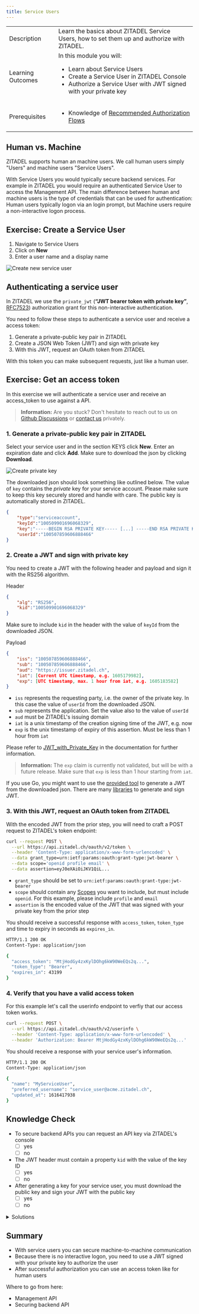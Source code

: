 ```yaml
---
title: Service Users
---
```


<table class="table-wrapper">
    <tr>
        <td>Description</td>
        <td>Learn the basics about ZITADEL Service Users, how to set them up and authorize with ZITADEL.</td>
    </tr>
    <tr>
        <td>Learning Outcomes</td>
        <td>
            In this module you will:
            <ul>
                <li>Learn about Service Users</li>
                <li>Create a Service User in ZITADEL Console</li>
                <li>Authorize a Service User with JWT signed with your private key</li>
            </ul>
        </td>
    </tr>
     <tr>
        <td>Prerequisites</td>
        <td>
            <ul>
                <li>Knowledge of <a href="/docs/guides/oauth-recommended-flows">Recommended Authorization Flows</a></li>
            </ul>
        </td>
    </tr>
</table>

## Human vs. Machine

ZITADEL supports human an machine users. We call human users simply "Users" and machine users "Service Users".

With Service Users you would typically secure backend services. For example in ZITADEL you would require an authenticated Service User to access the Management API. The main difference between human and machine users is the type of credentials that can be used for authentication: Human users typically logon via an login prompt, but Machine users require a non-interactive logon process.

## Exercise: Create a Service User

1. Navigate to Service Users
2. Click on **New**
3. Enter a user name and a display name

![Create new service user](/img/console_serviceusers_create.gif)

## Authenticating a service user

In ZITADEL we use the `private_jwt` (**“JWT bearer token with private key”**, [RFC7523](https://tools.ietf.org/html/rfc7523)) authorization grant for this non-interactive authentication.

You need to follow these steps to authenticate a service user and receive a access token:

1. Generate a private-public key pair in ZITADEL
2. Create a JSON Web Token (JWT) and sign with private key
3. With this JWT, request an OAuth token from ZITADEL

With this token you can make subsequent requests, just like a human user.

## Exercise: Get an access token

In this exercise we will authenticate a service user and receive an access_token to use against a API.

> **Information:** Are you stuck? Don't hesitate to reach out to us on [Github Discussions](https://github.com/caos/zitadel/discussions) or [contact us](https://zitadel.ch/contact/) privately.

### 1. Generate a private-public key pair in ZITADEL

Select your service user and in the section KEYS click **New**. Enter an expiration date and click **Add**. Make sure to download the json by clicking **Download**.

![Create private key](/img/console_serviceusers_new_key.gif)

The downloaded json should look something like outlined below. The value of `key` contains the *private* key for your service account. Please make sure to keep this key securely stored and handle with care. The public key is automatically stored in ZITADEL.

```json
{
    "type":"serviceaccount",
    "keyId":"100509901696068329",
    "key":"-----BEGIN RSA PRIVATE KEY----- [...] -----END RSA PRIVATE KEY-----\n",
    "userId":"100507859606888466"
}
```

### 2. Create a JWT and sign with private key

You need to create a JWT with the following header and payload and sign it with the RS256 algorithm.

Header

```json
{
    "alg": "RS256",
    "kid":"100509901696068329"
}
```

Make sure to include `kid` in the header with the value of `keyId` from the downloaded JSON.

Payload

```json
{
    "iss": "100507859606888466",
    "sub": "100507859606888466",
    "aud": "https://issuer.zitadel.ch",
    "iat": [Current UTC timestamp, e.g. 1605179982],
    "exp": [UTC timestamp, max. 1 hour from iat, e.g. 1605183582]
}
```

* `iss` represents the requesting party, i.e. the owner of the private key. In this case the value of `userId` from the downloaded JSON.
* `sub` represents the application. Set the value also to the value of `userId`
* `aud` must be ZITADEL's issuing domain
* `iat` is a unix timestamp of the creation signing time of the JWT, e.g. now
* `exp` is the unix timestamp of expiry of this assertion. Must be less than 1 hour from `iat`

Please refer to [JWT_with_Private_Key](../apis/openidoauth/authn-methods#jwt-with-private-key) in the documentation for further information.

> **Information:** The `exp` claim is currently not validated, but will be with a future release. Make sure that `exp` is less than 1 hour starting from `iat`.

If you use Go, you might want to use the [provided tool](https://github.com/caos/zitadel-tools) to generate a JWT from the downloaded json. There are many [libraries](https://jwt.io/#libraries-io) to generate and sign JWT.

### 3. With this JWT, request an OAuth token from ZITADEL

With the encoded JWT from the prior step, you will need to craft a POST request to ZITADEL's token endpoint:

```bash
curl --request POST \
  --url https://api.zitadel.ch/oauth/v2/token \
  --header 'Content-Type: application/x-www-form-urlencoded' \
  --data grant_type=urn:ietf:params:oauth:grant-type:jwt-bearer \
  --data scope='openid profile email' \
  --data assertion=eyJ0eXAiOiJKV1QiL...
```

* `grant_type` should be set to `urn:ietf:params:oauth:grant-type:jwt-bearer`
* `scope` should contain any [Scopes](../apis/openidoauth/scopes) you want to include, but must include `openid`. For this example, please include `profile` and `email`
* `assertion` is the encoded value of the JWT that was signed with your private key from the prior step

You should receive a successful response with `access_token`,  `token_type` and time to expiry in seconds as `expires_in`.

```bash
HTTP/1.1 200 OK
Content-Type: application/json

{
  "access_token": "MtjHodGy4zxKylDOhg6kW90WeEQs2q...",
  "token_type": "Bearer",
  "expires_in": 43199
}
```

### 4. Verify that you have a valid access token

For this example let's call the userinfo endpoint to verfiy that our access token works.

```bash
curl --request POST \
  --url https://api.zitadel.ch/oauth/v2/userinfo \
  --header 'Content-Type: application/x-www-form-urlencoded' \
  --header 'Authorization: Bearer MtjHodGy4zxKylDOhg6kW90WeEQs2q...'
```

You should receive a response with your service user's information.

```bash
HTTP/1.1 200 OK
Content-Type: application/json

{
  "name": "MyServiceUser",
  "preferred_username": "service_user@acme.zitadel.ch",
  "updated_at": 1616417938
}
```

## Knowledge Check

* To secure backend APIs you can request an API key via ZITADEL's console
    - [ ] yes
    - [ ] no
* The JWT header must contain a property `kid` with the value of the key ID
    - [ ] yes
    - [ ] no
* After generating a key for your service user, you must download the public key and sign your JWT with the public key
    - [ ] yes
    - [ ] no

<details>
    <summary>
        Solutions
    </summary>

* To secure backend APIs you can request an API key via ZITADEL's console
    - [ ] yes
    - [x] no (We use **“JWT bearer token with private key”**, [RFC7523](https://tools.ietf.org/html/rfc7523))
* The JWT header must contain a property `kid` with the value of the key ID
    - [x] yes
    - [ ] no
* After generating a key for your service user, you must download the public key and sign your JWT with the public key
    - [ ] yes
    - [x] no (The json file contains the private key. Handle with care.)

</details>

## Summary

* With service users you can secure machine-to-machine communication
* Because there is no interactive logon, you need to use a JWT signed with your private key to authorize the user
* After successful authorization you can use an access token like for human users

Where to go from here:

* Management API
* Securing backend API
